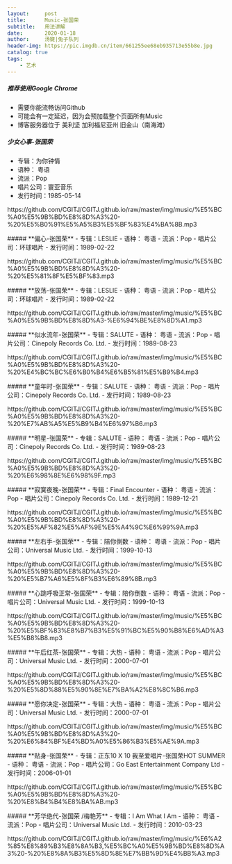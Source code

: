 ```yaml
---
layout:     post
title:      Music-张国荣
subtitle:   用法讲解
date:       2020-01-18
author:     汤键|兔子队列
header-img: https://pic.imgdb.cn/item/661255ee68eb935713e55b8e.jpg
catalog: true
tags:
    - 艺术
---
```


##### **推荐使用Google Chrome**
- 需要你能流畅访问Github
- 可能会有一定延迟，因为会预加载整个页面所有Music
- 博客服务器位于 美利坚 加利福尼亚州 旧金山（南海滩）

##### **少女心事-张国荣**
- 专辑：为你钟情
- 语种： 粤语
- 流派：Pop
- 唱片公司：寰亚音乐
- 发行时间：1985-05-14
<p>https://github.com/CGITJ/CGITJ.github.io/raw/master/img/music/%E5%BC%A0%E5%9B%BD%E8%8D%A3%20-%20%E5%B0%91%E5%A5%B3%E5%BF%83%E4%BA%8B.mp3</p>
##### **偏心-张国荣**
- 专辑：LESLIE
- 语种： 粤语
- 流派：Pop
- 唱片公司：环球唱片
- 发行时间：1989-02-22
<p>https://github.com/CGITJ/CGITJ.github.io/raw/master/img/music/%E5%BC%A0%E5%9B%BD%E8%8D%A3%20-%20%E5%81%8F%E5%BF%83.mp3</p>
##### **放荡-张国荣**
- 专辑：LESLIE
- 语种： 粤语
- 流派：Pop
- 唱片公司：环球唱片
- 发行时间：1989-02-22
<p>https://github.com/CGITJ/CGITJ.github.io/raw/master/img/music/%E5%BC%A0%E5%9B%BD%E8%8D%A3-%E6%94%BE%E8%8D%A1.mp3</p>
##### **似水流年-张国荣**
- 专辑：SALUTE
- 语种： 粤语
- 流派：Pop
- 唱片公司：Cinepoly Records Co. Ltd.
- 发行时间：1989-08-23
<p>https://github.com/CGITJ/CGITJ.github.io/raw/master/img/music/%E5%BC%A0%E5%9B%BD%E8%8D%A3%20-%20%E4%BC%BC%E6%B0%B4%E6%B5%81%E5%B9%B4.mp3</p>
##### **童年时-张国荣**
- 专辑：SALUTE
- 语种： 粤语
- 流派：Pop
- 唱片公司：Cinepoly Records Co. Ltd.
- 发行时间：1989-08-23
<p>https://github.com/CGITJ/CGITJ.github.io/raw/master/img/music/%E5%BC%A0%E5%9B%BD%E8%8D%A3%20-%20%E7%AB%A5%E5%B9%B4%E6%97%B6.mp3</p>
##### **明星-张国荣**
- 专辑：SALUTE
- 语种： 粤语
- 流派：Pop
- 唱片公司：Cinepoly Records Co. Ltd.
- 发行时间：1989-08-23
<p>https://github.com/CGITJ/CGITJ.github.io/raw/master/img/music/%E5%BC%A0%E5%9B%BD%E8%8D%A3%20-%20%E6%98%8E%E6%98%9F.mp3</p>
##### **寂寞夜晚-张国荣**
- 专辑：Final Encounter
- 语种： 粤语
- 流派：Pop
- 唱片公司：Cinepoly Records Co. Ltd.
- 发行时间：1989-12-21
<p>https://github.com/CGITJ/CGITJ.github.io/raw/master/img/music/%E5%BC%A0%E5%9B%BD%E8%8D%A3%20-%20%E5%AF%82%E5%AF%9E%E5%A4%9C%E6%99%9A.mp3</p>
##### **左右手-张国荣**
- 专辑：陪你倒数
- 语种： 粤语
- 流派：Pop
- 唱片公司：Universal Music Ltd.
- 发行时间：1999-10-13
<p>https://github.com/CGITJ/CGITJ.github.io/raw/master/img/music/%E5%BC%A0%E5%9B%BD%E8%8D%A3%20-%20%E5%B7%A6%E5%8F%B3%E6%89%8B.mp3</p>
##### **心跳呼吸正常-张国荣**
- 专辑：陪你倒数
- 语种： 粤语
- 流派：Pop
- 唱片公司：Universal Music Ltd.
- 发行时间：1999-10-13
<p>https://github.com/CGITJ/CGITJ.github.io/raw/master/img/music/%E5%BC%A0%E5%9B%BD%E8%8D%A3%20-%20%E5%BF%83%E8%B7%B3%E5%91%BC%E5%90%B8%E6%AD%A3%E5%B8%B8.mp3</p>
##### **午后红茶-张国荣**
- 专辑：大热
- 语种： 粤语
- 流派：Pop
- 唱片公司：Universal Music Ltd.
- 发行时间：2000-07-01
<p>https://github.com/CGITJ/CGITJ.github.io/raw/master/img/music/%E5%BC%A0%E5%9B%BD%E8%8D%A3%20-%20%E5%8D%88%E5%90%8E%E7%BA%A2%E8%8C%B6.mp3</p>
##### **愿你决定-张国荣**
- 专辑：大热
- 语种： 粤语
- 流派：Pop
- 唱片公司：Universal Music Ltd.
- 发行时间：2000-07-01
<p>https://github.com/CGITJ/CGITJ.github.io/raw/master/img/music/%E5%BC%A0%E5%9B%BD%E8%8D%A3%20-%20%E6%84%BF%E4%BD%A0%E5%86%B3%E5%AE%9A.mp3</p>
##### **贴身-张国荣**
- 专辑：正东10 X 10 我至爱唱片-张国荣HOT SUMMER
- 语种： 粤语
- 流派：Pop
- 唱片公司：Go East Entertainment Company Ltd
- 发行时间：2006-01-01
<p>https://github.com/CGITJ/CGITJ.github.io/raw/master/img/music/%E5%BC%A0%E5%9B%BD%E8%8D%A3%20-%20%E8%B4%B4%E8%BA%AB.mp3</p>
##### **芳华绝代-张国荣 /梅艳芳**
- 专辑：I Am What I Am
- 语种： 粤语
- 流派：Pop
- 唱片公司：Universal Music Ltd.
- 发行时间：2010-03-23
<p>https://github.com/CGITJ/CGITJ.github.io/raw/master/img/music/%E6%A2%85%E8%89%B3%E8%8A%B3,%E5%BC%A0%E5%9B%BD%E8%8D%A3%20-%20%E8%8A%B3%E5%8D%8E%E7%BB%9D%E4%BB%A3.mp3</p>

